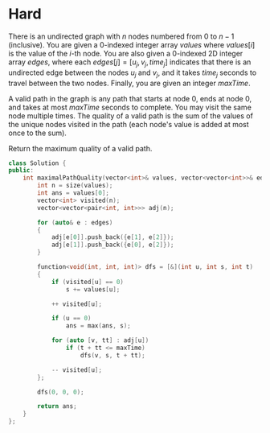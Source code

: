 # Hard

There is an undirected graph with $n$ nodes numbered from $0$ to $n - 1$ (inclusive). You are given a 0-indexed integer array $values$ where $values[i]$ is the value of the $i$-th node. You are also given a 0-indexed 2D integer array $edges$, where each $edges[j] = [u_j, v_j, time_j]$ indicates that there is an undirected edge between the nodes $u_j$ and $v_j$, and it takes $time_j$ seconds to travel between the two nodes. Finally, you are given an integer $maxTime$.

A valid path in the graph is any path that starts at node $0$, ends at node $0$, and takes at most $maxTime$ seconds to complete. You may visit the same node multiple times. The quality of a valid path is the sum of the values of the unique nodes visited in the path (each node's value is added at most once to the sum).

Return the maximum quality of a valid path.

```cpp
class Solution {
public:
    int maximalPathQuality(vector<int>& values, vector<vector<int>>& edges, int maxTime) {
        int n = size(values);
        int ans = values[0];
        vector<int> visited(n);
        vector<vector<pair<int, int>>> adj(n);

        for (auto& e : edges)
        {
            adj[e[0]].push_back({e[1], e[2]});
            adj[e[1]].push_back({e[0], e[2]});
        }

        function<void(int, int, int)> dfs = [&](int u, int s, int t)
        {
            if (visited[u] == 0)
                s += values[u];

            ++ visited[u];

            if (u == 0)
                ans = max(ans, s);

            for (auto [v, tt] : adj[u])
                if (t + tt <= maxTime)
                    dfs(v, s, t + tt);

            -- visited[u];
        };

        dfs(0, 0, 0);

        return ans;
    }
};
```
